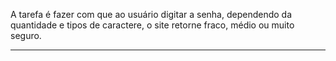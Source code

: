 A tarefa é fazer com que ao usuário digitar a senha, dependendo da quantidade e tipos de caractere, o site retorne fraco, médio ou muito seguro.

---

